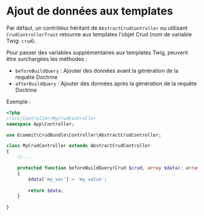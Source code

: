 # Ajout de données aux templates

Par défaut, un contrôleur héritant de `AbstractCrudController` ou utilisant `CrudControllerTrait` retourne aux templates l'objet Crud (nom de variable Twig: `crud`).

Pour passer des variables supplémentaires aux templates Twig, peuvent être surchargées les méthodes :
* `beforeBuildQuery` : Ajouter des données avant la génération de la requête Doctrine
* `afterBuildQuery` : Ajouter des données après la génération de la requête Doctrine

Exemple :

```php
<?php
//src/Controller/MyCrudController
namespace App\Controller;

use Ecommit\CrudBundle\Controller\AbstractCrudController;

class MyCrudController extends AbstractCrudController
{
    //...

    protected function beforeBuildQuery(Crud $crud, array $data): array
    {
        $data['my_var'] = 'my value';
        
        return $data;
    }
    
}
